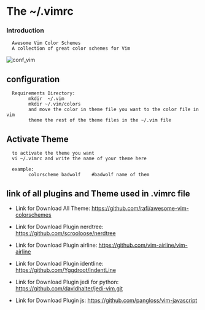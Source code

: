
# The ~/.vimrc
### Introduction
      Awesome Vim Color Schemes
      A collection of great color schemes for Vim
      

![conf_vim](https://user-images.githubusercontent.com/45467643/122675788-3ebf1b00-d1f0-11eb-9214-3c61c5be4be5.png)

## configuration     
      Requirements Directory:
            mkdir  ~/.vim
            mkdir ~/.vim/colors
            and move the color in theme file you want to the color file in vim
            theme the rest of the theme files in the ~/.vim file

## Activate Theme
      to activate the theme you want
      vi ~/.vimrc and write the name of your theme here
      
      example:
            colorscheme badwolf    #badwolf name of them
      
## link of all plugins and Theme used in .vimrc  file
- Link for Download All Theme:                https://github.com/rafi/awesome-vim-colorschemes

- Link for Download Plugin  nerdtree:         https://github.com/scrooloose/nerdtree

- Link for Download Plugin  airline:          https://github.com/vim-airline/vim-airline

- Link for Download Plugin  identline:        https://github.com/Yggdroot/indentLine

- Link for Download Plugin  jedi for python:  https://github.com/davidhalter/jedi-vim.git

- Link for Download Plugin  js:               https://github.com/pangloss/vim-javascript



